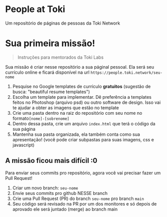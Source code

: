 # People at Toki

Um repositório de páginas de pessoas da Toki Network

# Sua primeira missão!

> Instruções para mentorados da Toki Labs

Sua missão é criar nesse repositório a sua páginal pessoal. Ela será seu currículo online e ficará disponível na url `https://people.toki.network/seu-nome`

1. Pesquise no Google templates de currículo **gratuitos** (sugestão de busca: "beautiful resume templates")
2. Escolha um template para implementar. Dê preferência a templates feitos no Photoshop (arquivo psd) ou outro software de design. Isso vai te ajudar a obter as imagens que estão no template
3. Crie uma pasta dentro na raiz do repositório com seu nome no formato`[nome]-[sobrenome]`
4. Dentro dessa pasta, crie um arquivo `index.html` que terá o código da sua página
5. Mantenha sua pasta organizada, ela também conta como sua apresentação! (você pode criar subpastas para suas imagens, css e javascript)

## A missão ficou mais difícil :0

Para enviar seus commits pro repositório, agora você vai precisar fazer um Pull Request!

1. Criar um novo branch: `seu-nome`
2. Envie seus commits pro github NESSE branch
3. Crie uma Pull Request (PR) do branch `seu-nome` pro branch `main`
4. Seu código será revisado na PR por um dos monitores e só depois de aprovado ele será juntado (merge) ao branch main
